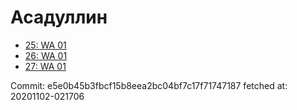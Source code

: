 # Асадуллин
- [25: WA 01](25.md)
- [26: WA 01](26.md)
- [27: WA 01](27.md)

Commit: e5e0b45b3fbcf15b8eea2bc04bf7c17f71747187
 fetched at: 20201102-021706
